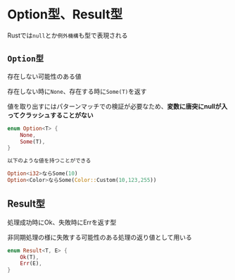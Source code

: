 # Option型、Result型

Rustでは`null`とか`例外機構`も型で表現される

## `Option型`

存在しない可能性のある値

存在しない時に`None`、存在する時に`Some(T)`を返す

値を取り出すにはパターンマッチでの検証が必要なため、**変数に唐突にnullが入ってクラッシュすることがない**

```rust
enum Option<T> {
	None,
	Some(T),
}

以下のような値を持つことができる

Option<i32>ならSome(10)
Option<Color>ならSome(Color::Custom(10,123,255))
```

## Result型
処理成功時にOk、失敗時にErrを返す型

非同期処理の様に失敗する可能性のある処理の返り値として用いる

```rust
enum Result<T, E> {
	Ok(T),
	Err(E),
}
```